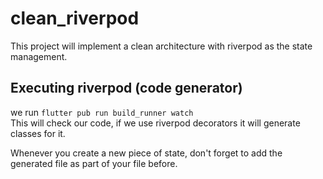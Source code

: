 # clean_riverpod

This project will implement a clean architecture with riverpod as the state management.

## Executing riverpod (code generator)

we run ```flutter pub run build_runner watch```
<br/>
This will check our code, if we use riverpod decorators it will generate classes for it.

Whenever you create a new piece of state, don't forget to add the generated file as part of your file before.